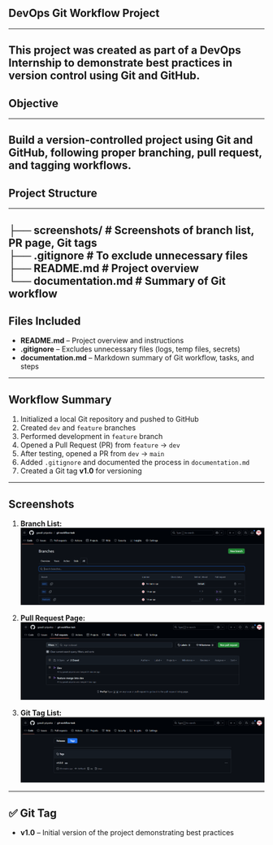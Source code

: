 ## DevOps Git Workflow Project
---
This project was created as part of a **DevOps Internship** to demonstrate best practices in version control using Git and GitHub.
---
## Objective
---
Build a version-controlled project using Git and GitHub, following proper branching, pull request, and tagging workflows.
----
## Project Structure
---
├── screenshots/ # Screenshots of branch list, PR page, Git tags <br>
├── .gitignore # To exclude unnecessary files <br>
├── README.md # Project overview <br>
└── documentation.md # Summary of Git workflow <br>
----
##  Files Included
- **README.md** – Project overview and instructions  
- **.gitignore** – Excludes unnecessary files (logs, temp files, secrets)  
- **documentation.md** – Markdown summary of Git workflow, tasks, and steps
---
## Workflow Summary
1. Initialized a local Git repository and pushed to GitHub  
2. Created `dev` and `feature` branches  
3. Performed development in `feature` branch  
4. Opened a Pull Request (PR) from `feature` → `dev`  
5. After testing, opened a PR from `dev` → `main`  
6. Added `.gitignore` and documented the process in `documentation.md`  
7. Created a Git tag **v1.0** for versioning  

---

##  Screenshots
1. **Branch List:**  
   ![Branches](https://github.com/gawali-priyanka/git-workflow-task/blob/main/screenshots/Branch-List.png?raw=true)

2. **Pull Request Page:**  
   ![Pull Request](https://github.com/gawali-priyanka/git-workflow-task/blob/main/screenshots/Pull-Request-Page.png?raw=true)

3. **Git Tag List:**  
   ![Git Tag](https://github.com/gawali-priyanka/git-workflow-task/blob/main/screenshots/Tag.png?raw=true)

---

## ✅ Git Tag
- **v1.0** – Initial version of the project demonstrating best practices



